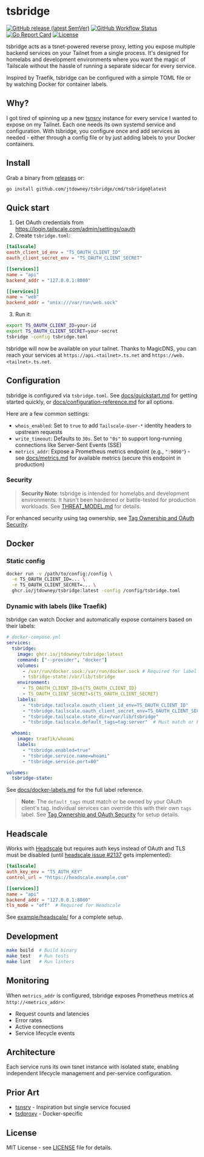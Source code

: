 # tsbridge

[![GitHub release (latest SemVer)](https://img.shields.io/github/v/release/jtdowney/tsbridge)](https://github.com/jtdowney/tsbridge/releases)
[![GitHub Workflow Status](https://img.shields.io/github/actions/workflow/status/jtdowney/tsbridge/ci.yml?branch=main)](https://github.com/jtdowney/tsbridge/actions)
[![Go Report Card](https://goreportcard.com/badge/github.com/jtdowney/tsbridge)](https://goreportcard.com/report/github.com/jtdowney/tsbridge)
[![License](https://img.shields.io/github/license/jtdowney/tsbridge)](https://github.com/jtdowney/tsbridge/blob/main/LICENSE)

tsbridge acts as a tsnet-powered reverse proxy, letting you expose multiple backend services on your Tailnet from a single process. It's designed for homelabs and development environments where you want the magic of Tailscale without the hassle of running a separate sidecar for every service.

Inspired by Traefik, tsbridge can be configured with a simple TOML file or by watching Docker for container labels.

## Why?

I got tired of spinning up a new [tsnsrv](https://github.com/boinkor-net/tsnsrv) instance for every service I wanted to expose on my Tailnet. Each one needs its own systemd service and configuration. With tsbridge, you configure once and add services as needed - either through a config file or by just adding labels to your Docker containers.

## Install

Grab a binary from [releases](https://github.com/jtdowney/tsbridge/releases) or:

```bash
go install github.com/jtdowney/tsbridge/cmd/tsbridge@latest
```

## Quick start

1. Get OAuth credentials from <https://login.tailscale.com/admin/settings/oauth>
2. Create `tsbridge.toml`:

```toml
[tailscale]
oauth_client_id_env = "TS_OAUTH_CLIENT_ID"
oauth_client_secret_env = "TS_OAUTH_CLIENT_SECRET"

[[services]]
name = "api"
backend_addr = "127.0.0.1:8080"

[[services]]
name = "web"
backend_addr = "unix:///var/run/web.sock"
```

3. Run it:

```bash
export TS_OAUTH_CLIENT_ID=your-id
export TS_OAUTH_CLIENT_SECRET=your-secret
tsbridge -config tsbridge.toml
```

tsbridge will now be available on your tailnet. Thanks to MagicDNS, you can reach your services at `https://api.<tailnet>.ts.net` and `https://web.<tailnet>.ts.net`.

## Configuration

tsbridge is configured via `tsbridge.toml`. See [docs/quickstart.md](docs/quickstart.md) for getting started quickly, or [docs/configuration-reference.md](docs/configuration-reference.md) for all options.

Here are a few common settings:

- `whois_enabled`: Set to `true` to add `Tailscale-User-*` identity headers to upstream requests
- `write_timeout`: Defaults to `30s`. Set to `"0s"` to support long-running connections like Server-Sent Events (SSE)
- `metrics_addr`: Expose a Prometheus metrics endpoint (e.g., `":9090"`) - see [docs/metrics.md](docs/metrics.md) for available metrics (secure this endpoint in production)

### Security

> **Security Note**: tsbridge is intended for homelabs and development environments. It hasn't been hardened or battle-tested for production workloads. See [THREAT_MODEL.md](THREAT_MODEL.md) for details.

For enhanced security using tag ownership, see [Tag Ownership and OAuth Security](docs/configuration-reference.md#tag-ownership-and-oauth-security).

## Docker

### Static config

```bash
docker run -v /path/to/config:/config \
  -e TS_OAUTH_CLIENT_ID=... \
  -e TS_OAUTH_CLIENT_SECRET=... \
  ghcr.io/jtdowney/tsbridge:latest -config /config/tsbridge.toml
```

### Dynamic with labels (like Traefik)

tsbridge can watch Docker and automatically expose containers based on their labels:

```yaml
# docker-compose.yml
services:
  tsbridge:
    image: ghcr.io/jtdowney/tsbridge:latest
    command: ["--provider", "docker"]
    volumes:
      - /var/run/docker.sock:/var/run/docker.sock # Required for label discovery
      - tsbridge-state:/var/lib/tsbridge
    environment:
      - TS_OAUTH_CLIENT_ID=${TS_OAUTH_CLIENT_ID}
      - TS_OAUTH_CLIENT_SECRET=${TS_OAUTH_CLIENT_SECRET}
    labels:
      - "tsbridge.tailscale.oauth_client_id_env=TS_OAUTH_CLIENT_ID"
      - "tsbridge.tailscale.oauth_client_secret_env=TS_OAUTH_CLIENT_SECRET"
      - "tsbridge.tailscale.state_dir=/var/lib/tsbridge"
      - "tsbridge.tailscale.default_tags=tag:server"  # Must match or be owned by your OAuth client's tag

  whoami:
    image: traefik/whoami
    labels:
      - "tsbridge.enabled=true"
      - "tsbridge.service.name=whoami"
      - "tsbridge.service.port=80"

volumes:
  tsbridge-state:
```

See [docs/docker-labels.md](docs/docker-labels.md) for the full label reference.

> **Note**: The `default_tags` must match or be owned by your OAuth client's tag. Individual services can override this with their own `tags` label. See [Tag Ownership and OAuth Security](docs/configuration-reference.md#tag-ownership-and-oauth-security) for setup details.

## Headscale

Works with [Headscale](https://headscale.net/) but requires auth keys instead of OAuth and TLS must be disabled (until [headscale issue #2137](https://github.com/juanfont/headscale/issues/2137) gets implemented):

```toml
[tailscale]
auth_key_env = "TS_AUTH_KEY"
control_url = "https://headscale.example.com"

[[services]]
name = "api"
backend_addr = "127.0.0.1:8080"
tls_mode = "off"  # Required for Headscale
```

See [example/headscale/](example/headscale/) for a complete setup.

## Development

```bash
make build  # Build binary
make test   # Run tests
make lint   # Run linters
```

## Monitoring

When `metrics_addr` is configured, tsbridge exposes Prometheus metrics at `http://<metrics_addr>`:

- Request counts and latencies
- Error rates
- Active connections
- Service lifecycle events

## Architecture

Each service runs its own tsnet instance with isolated state, enabling independent lifecycle management and per-service configuration.

## Prior Art

- [tsnsrv](https://github.com/boinkor-net/tsnsrv) - Inspiration but single service focused
- [tsdproxy](https://github.com/almeidapaulopt/tsdproxy) - Docker-specific

## License

MIT License - see [LICENSE](LICENSE) file for details.
